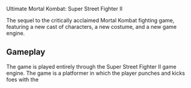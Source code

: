 Ultimate Mortal Kombat: Super Street Fighter II

The sequel to the critically acclaimed Mortal Kombat fighting game, featuring a new cast of characters, a new costume, and a new game engine.  
  
  

## Gameplay

The game is played entirely through the Super Street Fighter II   game engine. The game is a platformer in which the player punches and kicks foes with the